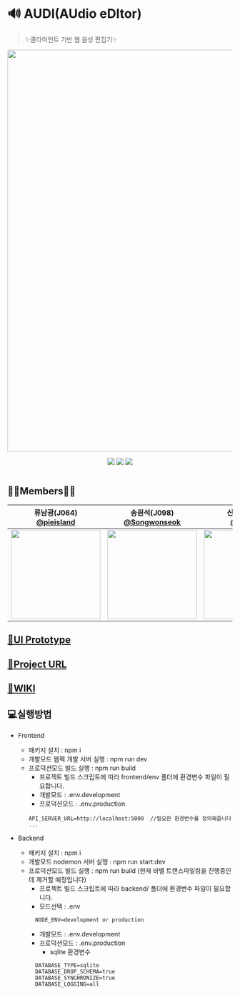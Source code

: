 # 🔊 AUDI(AUdio eDItor)
> ✨클라이언트 기반 웹 음성 편집기✨

<div style="width:100%; display:flex; flex-direction: column; justify-content:center; align-items: center;">
  <img src="https://ifh.cc/g/PIGVGZ.png" width=900/>
   <p align-"center">
    <img src="https://img.shields.io/badge/javascript-ES6+-yellow?logo=javascript"/>
    <img src="https://img.shields.io/badge/typescript-v4.0.2-blue?logo=typescript&logoColor=007ACC" />
    <img src="https://img.shields.io/badge/node.js-v15.2.1-green?logo=node.js"/>
   </p>
</div>

## 👩‍💻Members👨‍💻

|           류남광(J064)<br/>[@pieisland](https://github.com/pieisland)          | 송원석(J098)<br/>[@Songwonseok](https://github.com/Songwonseok) | 신우진(J104)<br/> [@wooojini](https://github.com/wooojini) | 최정은(J206)<br/> [@Jeongeun-Choi](https://github.com/Jeongeun-Choi)          |
| :----------------------------------------------------------: | :---------------------------------------------: | :-------------------------------------------------: | ----------------------------------------------------------- | 
| <img src="https://avatars2.githubusercontent.com/u/35261724?s=460&u=514bbf937b4638c75c39ea1c89b13f42241001da&v=4" width=200> | <img src="https://avatars3.githubusercontent.com/u/7006837?s=460&u=5b6e7c433169c0c7b4ca093bfd1dbae6dc998c0b&v=4" width=200>           | <img src="https://user-images.githubusercontent.com/32856129/99922657-0bf59700-2d75-11eb-94c0-50df40daffa0.jpg" width=200>          |<img src="https://avatars0.githubusercontent.com/u/55783203?s=460&u=20b5c88d7b77a6c81c1272e066ec34943daf0c92&v=4" width=200>  |

## [🎨UI Prototype](https://ovenapp.io/view/q5bGJWiAvVedUkqksVhGGjf8NpimvrDb/)

## [🎼Project URL](http://49.50.163.212/)

## [🥝WIKI](https://github.com/boostcamp-2020/Project14-A-Web-Audio-Editor/wiki)

## 💻실행방법

- Frontend
  - 패키지 설치 : npm i
  - 개발모드 웹팩 개발 서버 실행 : npm run dev
  - 프로덕션모드 빌드 실행 : npm run build
    - 프로젝트 빌드 스크립트에 따라 frontend/env 폴더에 환경변수 파일이 필요합니다. 
    - 개발모드 : .env.development
    - 프로덕션모드 : .env.production
    ```
    API_SERVER_URL=http://localhost:5000  //필요한 환경변수를 정의해줍니다
    ...

    ```

- Backend
  - 패키지 설치 : npm i
  - 개발모드 nodemon 서버 실행 : npm run start:dev
  - 프로덕션모드 빌드 실행 : npm run build (현재 바벨 트랜스파일링을 진행중인데 제거할 예정입니다)
    - 프로젝트 빌드 스크립트에 따라 backend/ 폴더에 환경변수 파일이 필요합니다. 
    - 모드선택 : .env
    ```
      NODE_ENV=development or production
    ```
    - 개발모드 : .env.development
    - 프로덕션모드 : .env.production
      - sqlite 환경변수 
    ```
      DATABASE_TYPE=sqlite
      DATABASE_DROP_SCHEMA=true
      DATABASE_SYNCHRONIZE=true
      DATABASE_LOGGING=all
    ```
